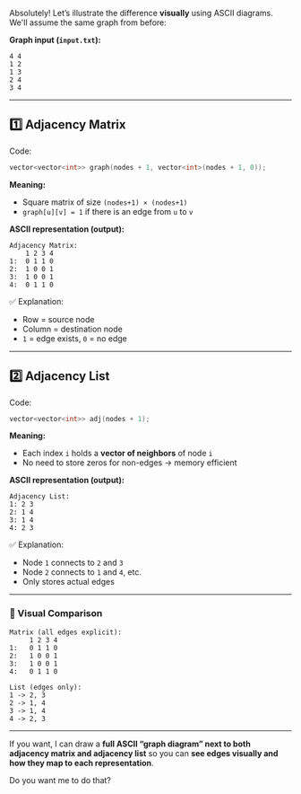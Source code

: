 Absolutely! Let’s illustrate the difference **visually** using ASCII diagrams. We'll assume the same graph from before:

**Graph input (`input.txt`):**

```
4 4
1 2
1 3
2 4
3 4
```

---

## 1️⃣ **Adjacency Matrix**

Code:

```cpp
vector<vector<int>> graph(nodes + 1, vector<int>(nodes + 1, 0));
```

**Meaning:**

* Square matrix of size `(nodes+1) × (nodes+1)`
* `graph[u][v] = 1` if there is an edge from `u` to `v`

**ASCII representation (output):**

```
Adjacency Matrix:
    1 2 3 4
1:  0 1 1 0
2:  1 0 0 1
3:  1 0 0 1
4:  0 1 1 0
```

✅ Explanation:

* Row = source node
* Column = destination node
* `1` = edge exists, `0` = no edge

---

## 2️⃣ **Adjacency List**

Code:

```cpp
vector<vector<int>> adj(nodes + 1);
```

**Meaning:**

* Each index `i` holds a **vector of neighbors** of node `i`
* No need to store zeros for non-edges → memory efficient

**ASCII representation (output):**

```
Adjacency List:
1: 2 3
2: 1 4
3: 1 4
4: 2 3
```

✅ Explanation:

* Node `1` connects to `2` and `3`
* Node `2` connects to `1` and `4`, etc.
* Only stores actual edges

---

### 🔹 Visual Comparison

```
Matrix (all edges explicit):
     1 2 3 4
1:   0 1 1 0
2:   1 0 0 1
3:   1 0 0 1
4:   0 1 1 0

List (edges only):
1 -> 2, 3
2 -> 1, 4
3 -> 1, 4
4 -> 2, 3
```

---

If you want, I can draw a **full ASCII “graph diagram” next to both adjacency matrix and adjacency list** so you can **see edges visually and how they map to each representation**.

Do you want me to do that?
